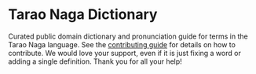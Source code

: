 
# Tarao Naga Dictionary

Curated public domain dictionary and pronunciation guide for terms in the Tarao Naga language. See the [contributing guide](https://github.com/drumworkteam/term/blob/make/.github/contributing.md) for details on how to contribute. We would love your support, even if it is just fixing a word or adding a single definition. Thank you for all your help!